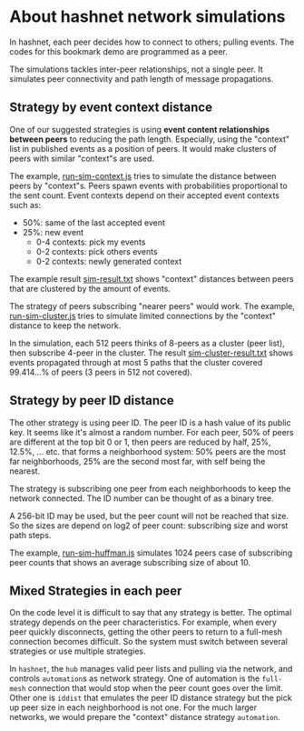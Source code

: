 # About hashnet network simulations

In hashnet, each peer decides how to connect to others; pulling events.
The codes for this bookmark demo are programmed as a peer.

The simulations tackles inter-peer relationships, not a single peer.
It simulates peer connectivity and path length of message propagations.

## Strategy by event context distance

One of our suggested strategies is using **event content relationships between peers** to reducing the path length.
Especially, using the "context" list in published events as a position of peers.
It would make clusters of peers with similar "context"s are used.

The example, [run-sim-context.js](../simulations/run-sim-context.js) tries to
simulate the distance between peers by "context"s.
Peers spawn events with probabilities proportional to the sent count.
Event contexts depend on their accepted event contexts such as:

- 50%: same of the last accepted event
- 25%: new event
    - 0-4 contexts: pick my events
    - 0-2 contexts: pick others events
    - 0-2 contexts: newly generated context

The example result [sim-result.txt](../simulations/sim-result.txt) shows "context" distances between peers that are clustered by the amount of events.

The strategy of peers subscribing "nearer peers" would work.
The example, [run-sim-cluster.js](../simulations/run-sim-cluster.js) tries to simulate
limited connections by the "context" distance to keep the network.

In the simulation, each 512 peers thinks of 8-peers as a cluster (peer list),
then subscribe 4-peer in the cluster.
The result [sim-cluster-result.txt](../simulations/sim-result.txt) shows events propagated through at most 5 paths
that the cluster covered 99.414...% of peers (3 peers in 512 not covered).

## Strategy by peer ID distance

The other strategy is using peer ID. The peer ID is a hash value of its public key.
It seems like it's almost a random number.
For each peer, 50% of peers are different at the top bit 0 or 1, then peers are reduced 
by half, 25%, 12.5%, ... etc.
that forms a neighborhood system: 50% peers are the most far neighborhoods, 25% are the second most far, with self being the nearest.

The strategy is subscribing one peer from each neighborhoods to keep the network connected.
The ID number can be thought of as a binary tree.

A 256-bit ID may be used, but the peer count will not be reached that size.
So the sizes are depend on log2 of peer count: subscribing size and worst path steps.

The example, [run-sim-huffman.js](../simulations/run-sim-huffman.js) simulates 1024 peers case of subscribing peer counts
that shows an average subscribing size of about 10.

## Mixed Strategies in each peer

On the code level it is difficult to say that any strategy is better.
The optimal strategy depends on the peer characteristics.
For example, when every peer quickly disconnects, getting the other peers to return to a full-mesh connection becomes difficult.
So the system must switch between several strategies or use multiple strategies.

In `hashnet`, the `hub` manages valid peer lists and pulling via the network,
and controls `automation`s as network strategy.
One of automation is the `full-mesh` connection that would stop when the peer count goes over the limit.
Other one is `iddist` that emulates the peer ID distance strategy but the pick up peer size in each neighborhood is not one.
For the much larger networks, we would prepare the "context" distance strategy `automation`.
